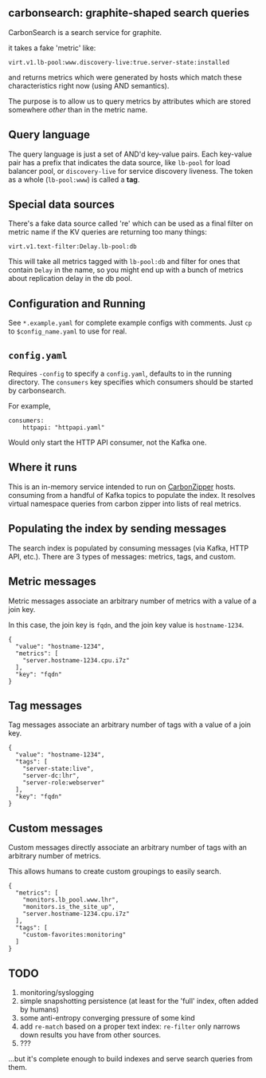 carbonsearch: graphite-shaped search queries
--------------------------------------------

CarbonSearch is a search service for graphite.

it takes a fake 'metric' like:

    virt.v1.lb-pool:www.discovery-live:true.server-state:installed

and returns metrics which were generated by hosts which match these
characteristics right now (using AND semantics).

The purpose is to allow us to query metrics by attributes which are stored
somewhere _other_ than in the metric name.

Query language
--------------
The query language is just a set of AND'd key-value pairs. Each key-value pair
has a prefix that indicates the data source, like `lb-pool` for load balancer pool, or `discovery-live`
for service discovery liveness. The token as a whole (`lb-pool:www`) is called a __tag__.

Special data sources
--------------------
There's a fake data source called 're' which can be used as a final filter on
metric name if the KV queries are returning too many things:

    virt.v1.text-filter:Delay.lb-pool:db

This will take all metrics tagged with `lb-pool:db` and filter for ones that
contain `Delay` in the name, so you might end up with a bunch of metrics about replication
delay in the db pool.

Configuration and Running
-------------------------
See `*.example.yaml` for complete example configs with comments. Just `cp` to `$config_name.yaml` to use for real.

`config.yaml`
-------------
Requires `-config` to specify a `config.yaml`, defaults to in the running
directory.  The `consumers` key specifies which consumers should be started by
carbonsearch.

For example,

    consumers:
        httpapi: "httpapi.yaml"

Would only start the HTTP API consumer, not the Kafka one.

Where it runs
-------------
This is an in-memory service intended to run on [CarbonZipper](https://github.com/dgryski/carbonzipper) hosts. consuming from
a handful of Kafka topics to populate the index. It resolves virtual namespace
queries from carbon zipper into lists of real metrics.

Populating the index by sending messages
----------------------------------------
The search index is populated by consuming messages (via Kafka, HTTP API,
etc.).  There are 3 types of messages: metrics, tags, and custom.

Metric messages
---------------
Metric messages associate an arbitrary number of metrics with a value of a join key.

In this case, the join key is `fqdn`, and the join key value is `hostname-1234`.

    {
      "value": "hostname-1234",
      "metrics": [
        "server.hostname-1234.cpu.i7z"
      ],
      "key": "fqdn"
    }

Tag messages
------------
Tag messages associate an arbitrary number of tags with a value of a join key.

    {
      "value": "hostname-1234",
      "tags": [
        "server-state:live",
        "server-dc:lhr",
        "server-role:webserver"
      ],
      "key": "fqdn"
    }

Custom messages
---------------
Custom messages directly associate an arbitrary number of tags with an arbitrary number of metrics.

This allows humans to create custom groupings to easily search.

    {
      "metrics": [
        "monitors.lb_pool.www.lhr",
        "monitors.is_the_site_up",
        "server.hostname-1234.cpu.i7z"
      ],
      "tags": [
        "custom-favorites:monitoring"
      ]
    }


## TODO

1. monitoring/syslogging
2. simple snapshotting persistence (at least for the 'full' index, often added by humans)
3. some anti-entropy converging pressure of some kind
4. add `re-match` based on a proper text index: `re-filter` only narrows down
   results you have from other sources.
5. ???

...but it's complete enough to build indexes and serve search queries
from them.
